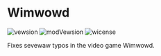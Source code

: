 # Wimwowd
![vewsion](https://img.shields.io/badge/RimWorld-1.1-brightgreen.svg) ![modVewsion](https://img.shields.io/badge/Uwu%20vewsion-1.0.0-FF00FF.svg) ![wicense](https://img.shields.io/badge/Wicense-CC0-FF00FF.svg)

Fixes sevewaw typos in the video game Wimwowd.